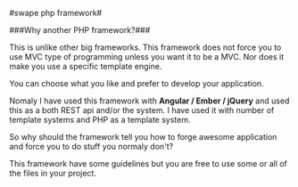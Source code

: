 #swape php framework#

###Why another PHP framework?###

This is unlike other big frameworks. This framework does not force you to use MVC type of programming unless you want it to be a MVC. Nor does it make you use a specific template engine.

You can choose what you like and prefer to develop your application.

Nomaly I have used this framework with **Angular / Ember / jQuery** and used this as a both REST api and/or the system. 
I have used it with number of template systems and PHP as a template system.

So why should the framework tell you how to forge awesome application and force you to do stuff you normaly don't?

This framework have some guidelines but you are free to use some or all of the files in your project.



